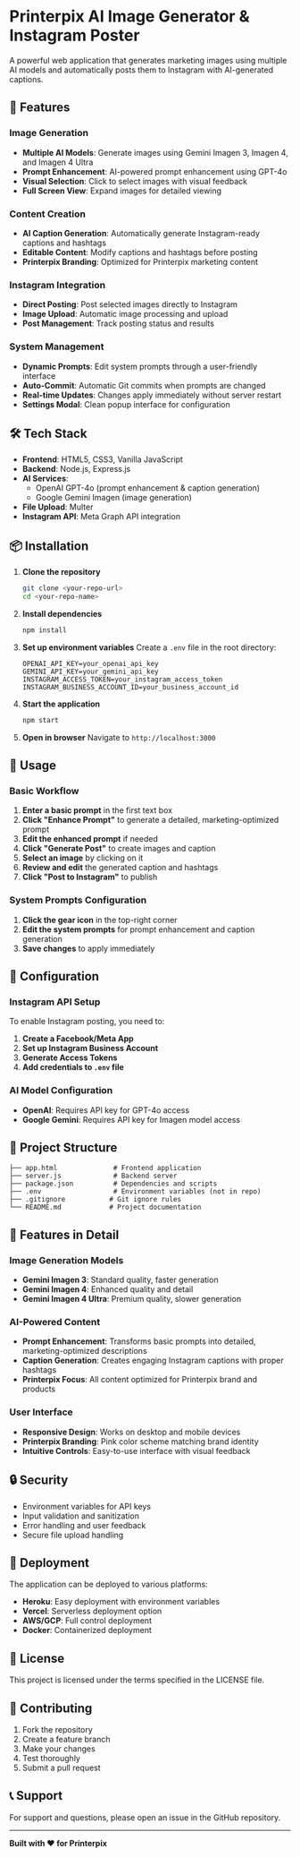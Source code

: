 # Printerpix AI Image Generator & Instagram Poster

A powerful web application that generates marketing images using multiple AI models and automatically posts them to Instagram with AI-generated captions.

## 🚀 Features

### Image Generation
- **Multiple AI Models**: Generate images using Gemini Imagen 3, Imagen 4, and Imagen 4 Ultra
- **Prompt Enhancement**: AI-powered prompt enhancement using GPT-4o
- **Visual Selection**: Click to select images with visual feedback
- **Full Screen View**: Expand images for detailed viewing

### Content Creation
- **AI Caption Generation**: Automatically generate Instagram-ready captions and hashtags
- **Editable Content**: Modify captions and hashtags before posting
- **Printerpix Branding**: Optimized for Printerpix marketing content

### Instagram Integration
- **Direct Posting**: Post selected images directly to Instagram
- **Image Upload**: Automatic image processing and upload
- **Post Management**: Track posting status and results

### System Management
- **Dynamic Prompts**: Edit system prompts through a user-friendly interface
- **Auto-Commit**: Automatic Git commits when prompts are changed
- **Real-time Updates**: Changes apply immediately without server restart
- **Settings Modal**: Clean popup interface for configuration

## 🛠️ Tech Stack

- **Frontend**: HTML5, CSS3, Vanilla JavaScript
- **Backend**: Node.js, Express.js
- **AI Services**: 
  - OpenAI GPT-4o (prompt enhancement & caption generation)
  - Google Gemini Imagen (image generation)
- **File Upload**: Multer
- **Instagram API**: Meta Graph API integration

## 📦 Installation

1. **Clone the repository**
   ```bash
   git clone <your-repo-url>
   cd <your-repo-name>
   ```

2. **Install dependencies**
   ```bash
   npm install
   ```

3. **Set up environment variables**
   Create a `.env` file in the root directory:
   ```env
   OPENAI_API_KEY=your_openai_api_key
   GEMINI_API_KEY=your_gemini_api_key
   INSTAGRAM_ACCESS_TOKEN=your_instagram_access_token
   INSTAGRAM_BUSINESS_ACCOUNT_ID=your_business_account_id
   ```

4. **Start the application**
   ```bash
   npm start
   ```

5. **Open in browser**
   Navigate to `http://localhost:3000`

## 🎯 Usage

### Basic Workflow
1. **Enter a basic prompt** in the first text box
2. **Click "Enhance Prompt"** to generate a detailed, marketing-optimized prompt
3. **Edit the enhanced prompt** if needed
4. **Click "Generate Post"** to create images and caption
5. **Select an image** by clicking on it
6. **Review and edit** the generated caption and hashtags
7. **Click "Post to Instagram"** to publish

### System Prompts Configuration
1. **Click the gear icon** in the top-right corner
2. **Edit the system prompts** for prompt enhancement and caption generation
3. **Save changes** to apply immediately

## 🔧 Configuration

### Instagram API Setup
To enable Instagram posting, you need to:

1. **Create a Facebook/Meta App**
2. **Set up Instagram Business Account**
3. **Generate Access Tokens**
4. **Add credentials to `.env` file**

### AI Model Configuration
- **OpenAI**: Requires API key for GPT-4o access
- **Google Gemini**: Requires API key for Imagen model access

## 📁 Project Structure

```
├── app.html              # Frontend application
├── server.js             # Backend server
├── package.json          # Dependencies and scripts
├── .env                  # Environment variables (not in repo)
├── .gitignore           # Git ignore rules
└── README.md            # Project documentation
```

## 🎨 Features in Detail

### Image Generation Models
- **Gemini Imagen 3**: Standard quality, faster generation
- **Gemini Imagen 4**: Enhanced quality and detail
- **Gemini Imagen 4 Ultra**: Premium quality, slower generation

### AI-Powered Content
- **Prompt Enhancement**: Transforms basic prompts into detailed, marketing-optimized descriptions
- **Caption Generation**: Creates engaging Instagram captions with proper hashtags
- **Printerpix Focus**: All content optimized for Printerpix brand and products

### User Interface
- **Responsive Design**: Works on desktop and mobile devices
- **Printerpix Branding**: Pink color scheme matching brand identity
- **Intuitive Controls**: Easy-to-use interface with visual feedback

## 🔒 Security

- Environment variables for API keys
- Input validation and sanitization
- Error handling and user feedback
- Secure file upload handling

## 🚀 Deployment

The application can be deployed to various platforms:
- **Heroku**: Easy deployment with environment variables
- **Vercel**: Serverless deployment option
- **AWS/GCP**: Full control deployment
- **Docker**: Containerized deployment

## 📝 License

This project is licensed under the terms specified in the LICENSE file.

## 🤝 Contributing

1. Fork the repository
2. Create a feature branch
3. Make your changes
4. Test thoroughly
5. Submit a pull request

## 📞 Support

For support and questions, please open an issue in the GitHub repository.

---

**Built with ❤️ for Printerpix**
